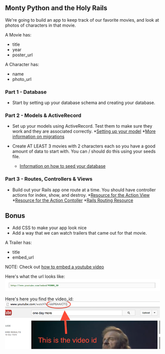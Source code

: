 ## Monty Python and the Holy Rails

We're going to build an app to keep track of our favorite movies, and look at photos of characters in that movie.

A Movie has:

* title
* year
* poster_url

A Character has:

* name
* photo_url



### Part 1 - Database
* Start by setting up your database schema and creating your database.

### Part 2 - Models & ActiveRecord
* Set up your models using ActiveRecord. Test them to make sure they work and they are associated correctly.
  *[Setting up your model](http://guides.rubyonrails.org/active_record_basics.html)
  *[More information on migrations](http://guides.rubyonrails.org/active_record_migrations.html)

* Create AT LEAST 3 movies with 2 characters each so you have a good amount of data to start with. You can / should do this using your seeds file.
  * [Information on how to seed your database](http://edgeguides.rubyonrails.org/active_record_migrations.html#migrations-and-seed-data)

### Part 3 - Routes, Controllers & Views
* Build out your Rails app one route at a time. You should have controller actions for index, show, and destroy.
  *[Resource for the Action View](http://guides.rubyonrails.org/action_view_overview.html)
  *[Resource for the Action Contoller](http://guides.rubyonrails.org/action_controller_overview.html)
  *[Rails Routing Resource](http://guides.rubyonrails.org/routing.html)

## Bonus
* Add CSS to make your app look nice
* Add a way that we can watch trailers that came out for that movie.

A Trailer has:

* title
* embed_url

NOTE: Check out [how to embed a youtube video](https://developers.google.com/youtube/player_parameters#Embedding_a_Player)

Here's what the url looks like:
![youtube_url](youtube_url.png)

Here's here you find the video_id:
![video_id](youtube_id.png)
